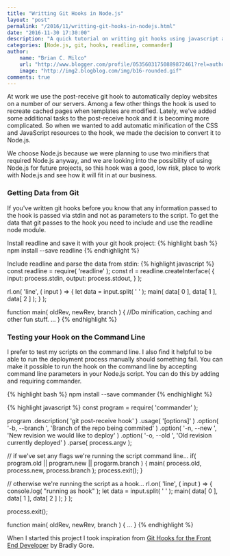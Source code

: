 ```yaml
---
title: "Writting Git Hooks in Node.js"
layout: "post"
permalink: "/2016/11/writting-git-hooks-in-nodejs.html"
date: "2016-11-30 17:30:00"
description: "A quick tutorial on writting git hooks using javascript and Node.js"
categories: [Node.js, git, hooks, readline, commander]
author: 
    name: "Brian C. Milco"
    url: "http://www.blogger.com/profile/05356031750889872461?rel=author"
    image: "http://img2.blogblog.com/img/b16-rounded.gif"
comments: true
---
```


At work we use the post-receive git hook to automatically deploy websites on a number of our servers. Among a few other things the hook is used to recreate cached pages when templates are modified. Lately, we've added some additional tasks to the post-receive hook and it is becoming more complicated. So when we wanted to add automatic minification of the CSS and JavaScript resources to the hook, we made the decision to convert it to Node.js.

We choose Node.js because we were planning to use two minifiers that required Node.js anyway, and we are looking into the possibility of using Node.js for future projects, so this hook was a good, low risk, place to work with Node.js and see how it will fit in at our business.

### Getting Data from Git

If you've written git hooks before you know that any information passed to the hook is passed via stdin and not as parameters to the script. To get the data that git passes to the hook you need to include and use the readline node module.

Install readline and save it with your git hook project:
{% highlight bash %}
 npm install --save readline
{% endhighlight %}

Include readline and parse the data from stdin:
{% highlight javascript %}
 const readline = require( 'readline' );
 const rl = readline.createInterface( {
     input:  process.stdin,
     output: process.stdout,
 } );

 rl.on( 'line', ( input ) => {
     let data = input.split( ' ' );
     main( data[ 0 ], data[ 1 ], data[ 2 ] );
 } );

function main( oldRev, newRev, branch ) {
    //Do minification, caching and other fun stuff.
    ...
}
{% endhighlight %}

### Testing your Hook on the Command Line

I prefer to test my scripts on the command line. I also find it helpful to be able to run the deployment process manually should something fail. You can make it possible to run the hook on the command line by accepting command line parameters in your Node.js script. You can do this by adding and requiring commander.

{% highlight bash %}
 npm install --save commander
{% endhighlight %}

{% highlight javascript %}
const program = require( 'commander' );

program
    .description( 'git post-receive hook' )
    .usage( '[options]' )
    .option( '-b, --branch <branch>', 'Branch of the repo being commited' )
    .option( '-n, --new <newRevision>', 'New revision we would like to deploy' )
    .option( '-o, --old <oldRevision>', 'Old revision currently deployed' )
    .parse( process.argv );

// if we've set any flags we're running the script command line...
if( program.old || program.new || progarm.branch ) {
    main( process.old, process.new, process.branch );
    process.exit();
}

// otherwise we're running the script as a hook...
rl.on( 'line', ( input ) => {
    console.log( "running as hook" );
    let data = input.split( ' ' );
    main( data[ 0 ], data[ 1 ], data[ 2 ] );
} );

process.exit();

function main( oldRev, newRev, branch ) {
    ...
}
{% endhighlight %}

When I started this project I took inspiration from [Git Hooks for the Front End Developer](http://blog.bradleygore.com/2015/08/07/git-hooks-for-the-front-end-developer/) by Bradly Gore.
